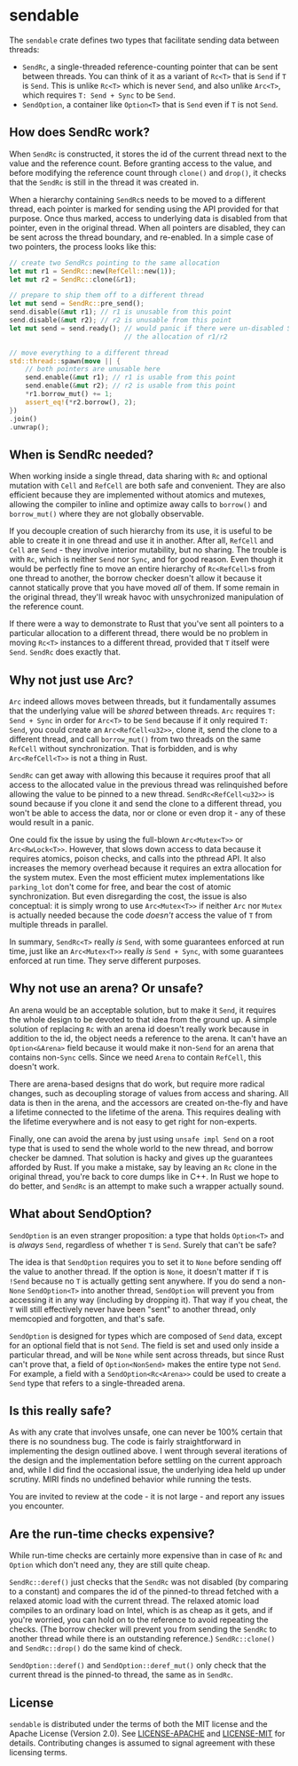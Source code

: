 # sendable

The `sendable` crate defines two types that facilitate sending data between threads:

* `SendRc`, a single-threaded reference-counting pointer that can be sent between
  threads. You can think of it as a variant of `Rc<T>` that is `Send` if `T` is
  `Send`. This is unlike `Rc<T>` which is never `Send`, and also unlike `Arc<T>`, which
  requires `T: Send + Sync` to be `Send`.
* `SendOption`, a container like `Option<T>` that is `Send` even if `T` is not `Send`.

## How does SendRc work?

When `SendRc` is constructed, it stores the id of the current thread next to the value and
the reference count. Before granting access to the value, and before modifying the
reference count through `clone()` and `drop()`, it checks that the `SendRc` is still in
the thread it was created in.

When a hierarchy containing `SendRc`s needs to be moved to a different thread, each
pointer is marked for sending using the API provided for that purpose. Once thus marked,
access to underlying data is disabled from that pointer, even in the original thread. When
all pointers are disabled, they can be sent across the thread boundary, and re-enabled.
In a simple case of two pointers, the process looks like this:

```rust
// create two SendRcs pointing to the same allocation
let mut r1 = SendRc::new(RefCell::new(1));
let mut r2 = SendRc::clone(&r1);

// prepare to ship them off to a different thread
let mut send = SendRc::pre_send();
send.disable(&mut r1); // r1 is unusable from this point
send.disable(&mut r2); // r2 is unusable from this point
let mut send = send.ready(); // would panic if there were un-disabled SendRcs pointing to
                             // the allocation of r1/r2

// move everything to a different thread
std::thread::spawn(move || {
    // both pointers are unusable here
    send.enable(&mut r1); // r1 is usable from this point
    send.enable(&mut r2); // r2 is usable from this point
    *r1.borrow_mut() += 1;
    assert_eq!(*r2.borrow(), 2);
})
.join()
.unwrap();
```

## When is SendRc needed?

When working inside a single thread, data sharing with `Rc` and optional mutation with
`Cell` and `RefCell` are both safe and convenient. They are also efficient because they
are implemented without atomics and mutexes, allowing the compiler to inline and optimize
away calls to `borrow()` and `borrow_mut()` where they are not globally observable.

If you decouple creation of such hierarchy from its use, it is useful to be able to create
it in one thread and use it in another. After all, `RefCell` and `Cell` are `Send` - they
involve interior mutability, but no sharing. The trouble is with `Rc`, which is neither
`Send` nor `Sync`, and for good reason. Even though it would be perfectly fine to move an
entire hierarchy of `Rc<RefCell>`s from one thread to another, the borrow checker doesn't
allow it because it cannot statically prove that you have moved _all_ of them. If some
remain in the original thread, they'll wreak havoc with unsychronized manipulation of the
reference count.

If there were a way to demonstrate to Rust that you've sent all pointers to a particular
allocation to a different thread, there would be no problem in moving `Rc<T>` instances to
a different thread, provided that `T` itself were `Send`. `SendRc` does exactly that.

## Why not just use Arc?

`Arc` indeed allows moves between threads, but it fundamentally assumes that the
underlying value will be _shared_ between threads. `Arc` requires `T: Send + Sync` in
order for `Arc<T>` to be `Send` because if it only required `T: Send`, you could create an
`Arc<RefCell<u32>>`, clone it, send the clone to a different thread, and call
`borrow_mut()` from two threads on the same `RefCell` without synchronization. That is
forbidden, and is why `Arc<RefCell<T>>` is not a thing in Rust.

`SendRc` can get away with allowing this because it requires proof that all access to the
allocated value in the previous thread was relinquished before allowing the value to be
pinned to a new thread. `SendRc<RefCell<u32>>` is sound because if you clone it and send
the clone to a different thread, you won't be able to access the data, nor or clone or
even drop it - any of these would result in a panic.

One could fix the issue by using the full-blown `Arc<Mutex<T>>` or `Arc<RwLock<T>>`.
However, that slows down access to data because it requires atomics, poison checks, and
calls into the pthread API. It also increases the memory overhead because it requires an
extra allocation for the system mutex. Even the most efficient mutex implementations like
`parking_lot` don't come for free, and bear the cost of atomic synchronization. But even
disregarding the cost, the issue is also conceptual: it is simply wrong to use
`Arc<Mutex<T>>` if neither `Arc` nor `Mutex` is actually needed because the code *doesn't*
access the value of `T` from multiple threads in parallel.

In summary, `SendRc<T>` really _is_ `Send`, with some guarantees enforced at run time,
just like an `Arc<Mutex<T>>` really _is_ `Send + Sync`, with some guarantees enforced at
run time. They serve different purposes.

## Why not use an arena? Or unsafe?

An arena would be an acceptable solution, but to make it `Send`, it requires the whole
design to be devoted to that idea from the ground up. A simple solution of replacing `Rc`
with an arena id doesn't really work because in addition to the id, the object needs a
reference to the arena. It can't have an `Option<&Arena>` field because it would make it
non-`Send` for an arena that contains non-`Sync` cells. Since we need `Arena` to contain
`RefCell`, this doesn't work.

There are arena-based designs that do work, but require more radical changes, such as
decoupling storage of values from access and sharing. All data is then in the arena, and
the accessors are created on-the-fly and have a lifetime connected to the lifetime of the
arena. This requires dealing with the lifetime everywhere and is not easy to get right for
non-experts.

Finally, one can avoid the arena by just using `unsafe impl Send` on a root type that is
used to send the whole world to the new thread, and borrow checker be damned. That
solution is hacky and gives up the guarantees afforded by Rust. If you make a mistake, say
by leaving an `Rc` clone in the original thread, you're back to core dumps like in C++. In
Rust we hope to do better, and `SendRc` is an attempt to make such a wrapper actually
sound.

## What about SendOption?

`SendOption` is an even stranger proposition: a type that holds `Option<T>` and is
_always_ `Send`, regardless of whether `T` is `Send`. Surely that can't be safe?

The idea is that `SendOption` requires you to set it to `None` before sending off the
value to another thread. If the option is `None`, it doesn't matter if `T` is `!Send`
because no `T` is actually getting sent anywhere. If you do send a non-`None`
`SendOption<T>` into another thread, `SendOption` will prevent you from accessing it in
any way (including by dropping it). That way if you cheat, the `T` will still effectively
never have been "sent" to another thread, only memcopied and forgotten, and that's safe.

`SendOption` is designed for types which are composed of `Send` data, except for an
optional field that is not `Send`. The field is set and used only inside a particular
thread, and will be `None` while sent across threads, but since Rust can't prove that, a
field of `Option<NonSend>` makes the entire type not `Send`. For example, a field with a
`SendOption<Rc<Arena>>` could be used to create a `Send` type that refers to a
single-threaded arena.

## Is this really safe?

As with any crate that involves unsafe, one can never be 100% certain that there is no
soundness bug. The code is fairly straightforward in implementing the design outlined
above. I went through several iterations of the design and the implementation before
settling on the current approach and, while I did find the occasional issue, the
underlying idea held up under scrutiny. MIRI finds no undefined behavior while running the
tests.

You are invited to review at the code - it is not large - and report any issues you
encounter.

## Are the run-time checks expensive?

While run-time checks are certainly more expensive than in case of `Rc` and `Option` which
don't need any, they are still quite cheap.

`SendRc::deref()` just checks that the `SendRc` was not disabled (by comparing to a
constant) and compares the id of the pinned-to thread fetched with a relaxed atomic load
with the current thread. The relaxed atomic load compiles to an ordinary load on Intel,
which is as cheap as it gets, and if you're worried, you can hold on to the reference to
avoid repeating the checks. (The borrow checker will prevent you from sending the `SendRc`
to another thread while there is an outstanding reference.) `SendRc::clone()` and
`SendRc::drop()` do the same kind of check.

`SendOption::deref()` and `SendOption::deref_mut()` only check that the current thread is
the pinned-to thread, the same as in `SendRc`.

## License

`sendable` is distributed under the terms of both the MIT license and the Apache License
(Version 2.0).  See [LICENSE-APACHE](LICENSE-APACHE) and [LICENSE-MIT](LICENSE-MIT) for
details.  Contributing changes is assumed to signal agreement with these licensing terms.
